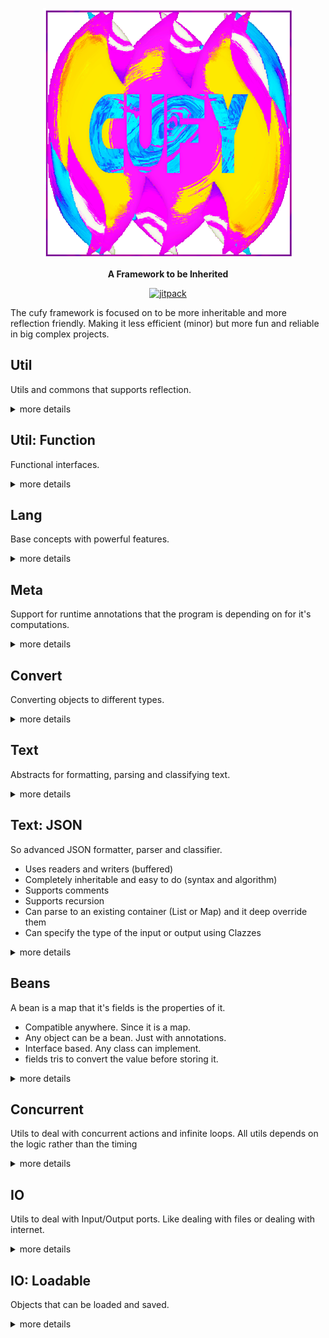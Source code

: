 <html lang="en">
    <head>
        <title>Cufy</title>
        <script>
            window.onload = function() {
              let link = top.document.createElement("link");
              link.type = "image/*";
              link.rel = "icon";
              link.href = "cufy.png";
              top.document.getElementsByTagName("head")[0].appendChild(link);
            };
        </script>
    </head>
</html>

<p align="center">
  <a href="https://cufyorg.github.io/">
    <img alt="cufy" src="cufy.png" width="400" height="400">
  </a>
</p>
<p align="center">
  <b>A Framework to be Inherited</b>
</p>
<p align="center">
    <a href="https://jitpack.io/#cufyorg/framework"><img alt="jitpack" src="https://jitpack.io/v/cufyorg/framework.svg"></a>
</p>

The cufy framework is focused on to be more inheritable and more reflection friendly. Making it
less efficient (minor) but more fun and reliable in big complex projects.

## Util
Utils and commons that supports reflection.
<details>
<summary>more details</summary>
    
-   ### Groups
    Collections are a base thing on programming. But it is hard to make a collection foreach
    category a main collection. So it is easier to make the main collection dived it's content for
    us to categories (or subgroups). Unmodifiable group is a group that can't be modified. It is a
    good util to hold constant values.

    Simple Example:

    ```java 
        Group food = new UnmodifibleGroup(Arrays.asList("pizza", "potato", "apple", "orange"));
        Group healthy = food.subgroup("healthy", f -> !f.equals("pizza"));
        Group h = food.subgroup("healthy");
    
        assert healthy == h;
    ```

-   ### Array Util
    It has common array utils and nothing new. But the special thing is the reflection support.
    It can accept 'object' as arrays. All the methods have '0' version of it. The '0' version accept
    object as array parameter.

    Simple example:

    ```java 
        int[] array = {};
        Object object = array;
        List<Integer> arrayAsList = Arrayu.asList(array);
        List objectAsList = Arrayu.asList(object);
    ```

-   ### Collectionu: asList(Map)
    You may need to treat a map as a list. Maybe you want to save storage. Or maybe you want to
    store a list with other values with the same instance. Making a list from a map maybe the
    solution. The method will return a list that it's elements are the values that have positive
    integer keys on the passed map. Those keys is the indexes of the values associated to them.

    ```java 
        List list = Collectionsu.asList(indexedMap);
    ```

</details>

## Util: Function
Functional interfaces.
<details>
    <summary>more details</summary>
    
-   ### Throw Lambdas
    There is always that position. When you want to pass a simple runnable or consumer to some
    method. And that method will invoke it on the same thread. And you don't need to catch 
    exceptions. Since there is a try-catch covering the calling context. So Throw Lambdas will be 
    the saver.

    Simple example:
    ```java 
        try {
        	Runnable runnable = (ThrowRunnable<Exception>) ()-> throwingMethod();
        } catch (Exception e) {
        }
    ```

</details>

## Lang
Base concepts with powerful features.
<details>
    <summary>more details</summary>
</details> 

## Meta
Support for runtime annotations that the program is depending on for it's computations.
<details>
    <summary>more details</summary>
</details> 

## Convert
Converting objects to different types.
<details>
    <summary>more details</summary>
</details>

## Text
Abstracts for formatting, parsing and classifying text.
<details>
    <summary>more details</summary>
</details>

## Text: JSON
So advanced JSON formatter, parser and classifier.
- Uses readers and writers (buffered)
- Completely inheritable and easy to do (syntax and algorithm)
- Supports comments
- Supports recursion
- Can parse to an existing container (List or Map) and it deep override them
- Can specify the type of the input or output using Clazzes
<details>
    <summary>more details</summary>
    
-   ### To parse a json-text:
    
    ```java 
    Object outputObject = JSNO.parse(inputString);
    ```
    
-   ### To format an object to a json-text:
    
    ```java 
    String outputString = JSON.format(inputObject);
    ```
    
-   ### To use more parsing specifications:
    
    ```java 
    JSON.global.parse(inputReader, outputObject, inputClazz, outputClazz);
    ```
-   ### Or if you want auto-classify the input:
    
    ```java 
    JSON.global.cparse(inputReader, outputObject, outputClazz);
    ```
    
-   ### To use more formatting specifications:
    
    ```java 
    JSON.global.format(inputObject, outputObject, inputClazz, outputClazz);
    ```
</details>

## Beans
A bean is a map that it's fields is the properties of it. 
- Compatible anywhere. Since it is a map.
- Any object can be a bean. Just with annotations.
- Interface based. Any class can implement.
- fields tris to convert the value before storing it.
<details>
    <summary>more details</summary>
    
-   ### A simple bean example:
    
    ```java 
        class ExBean extends Bean {
            @Property
            int ex_property;
        }
    ```
    
-   ### A bean for a non-bean instance (fields should be annotated):
    
    ```java 
        Bean.forInstance(theInstance);
    ```
    
-   ### You can override the key (default is a string of field's name) and the type of the property.
    
    ```java 
        @Property(key = @MetaObject("newKey"), type = @MetaClazz(Integer.class))
        int ex_property;
    ```
</details>

## Concurrent
Utils to deal with concurrent actions and infinite loops. All utils depends on the logic rather
than the timing
<details>
    <summary>more details</summary>
</details>

## IO
Utils to deal with Input/Output ports. Like dealing with files or dealing with internet.
<details>
    <summary>more details</summary>
</details>

## IO: Loadable
Objects that can be loaded and saved.
<details>
    <summary>more details</summary>
</details>